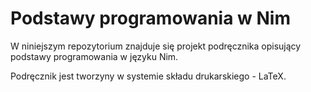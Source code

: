 # Podstawy programowania w Nim

W niniejszym repozytorium znajduje się projekt podręcznika opisujący podstawy programowania w języku Nim.

Podręcznik jest tworzyny w systemie składu drukarskiego - LaTeX.
